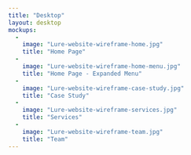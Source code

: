 ```yaml
---
title: "Desktop"
layout: desktop
mockups:
  -
    image: "Lure-website-wireframe-home.jpg"
    title: "Home Page"
  -
    image: "Lure-website-wireframe-home-menu.jpg"
    title: "Home Page - Expanded Menu"
  -
    image: "Lure-website-wireframe-case-study.jpg"
    title: "Case Study"
  -
    image: "Lure-website-wireframe-services.jpg"
    title: "Services"
  -
    image: "Lure-website-wireframe-team.jpg"
    title: "Team"
---
```

